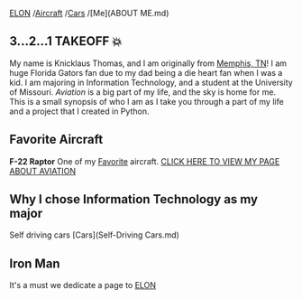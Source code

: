 [ELON](ELONMUSK.md) /[Aircraft](Aircraft.md) /[Cars](Auto.md) /[Me](ABOUT ME.md)

##  3...2...1 TAKEOFF :collision:
My name is Knicklaus Thomas, and I am originally from [Memphis, TN](https://www.memphistravel.com/)! I am huge Florida Gators fan due to my dad being a die heart fan when I was a kid. I am majoring in Information Technology, and a student at the University of Missouri. <i>Aviation</i> is a big part of my life, and the sky is home for me. This is a small synopsis of who I am as I take you through a part of my life and a project that I created in Python.


## Favorite Aircraft
**F-22 Raptor** One of my <a href="https://en.wikipedia.org/wiki/Lockheed_Martin_F-22_Raptor">Favorite</a> aircraft.  <a href="Aircraft.md">CLICK HERE TO VIEW MY PAGE ABOUT AVIATION</a>


## Why I chose Information Technology as my major
 Self driving cars [Cars](Self-Driving Cars.md)

## Iron Man
 It's a must we dedicate a page to [ELON](ELONMUSK.md)
